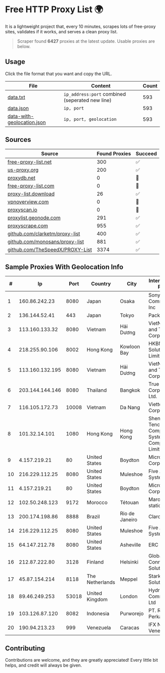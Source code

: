 
# Free HTTP Proxy List 🌍

It is a lightweight project that, every 10 minutes, scrapes lots of free-proxy sites, validates if it works, and serves a clean proxy list.


> Scraper found **6427** proxies at the latest update. Usable proxies are below.

## Usage

Click the file format that you want and copy the URL.


|File|Content|Count|
|----|-------|-----|
|[data.txt](https://raw.githubusercontent.com/themiralay/Proxy-List-World/master/data.txt)|`ip_address:port` combined (seperated new line)|593|
|[data.json](https://raw.githubusercontent.com/themiralay/Proxy-List-World/master/data.json)|`ip, port`|593|
|[data-with-geolocation.json](https://raw.githubusercontent.com/themiralay/Proxy-List-World/master/data-with-geolocation.json)|`ip, port, geolocation`|593|

## Sources

|Source|Found Proxies|Succeed|
|------|-------------|-------|
|[free-proxy-list.net](https://free-proxy-list.net)|300|✅|
|[us-proxy.org](https://www.us-proxy.org)|200|✅|
|[proxydb.net](http://proxydb.net)|0|🚫|
|[free-proxy-list.com](https://free-proxy-list.com/?page=&port=&type%5B%5D=http&type%5B%5D=https&up_time=0&search=Search)|0|🚫|
|[proxy-list.download](https://www.proxy-list.download/HTTP)|26|✅|
|[vpnoverview.com](https://vpnoverview.com/privacy/anonymous-browsing/free-proxy-servers)|0|🚫|
|[proxyscan.io](https://www.proxyscan.io)|0|🚫|
|[proxylist.geonode.com](https://proxylist.geonode.com/api/proxy-list?limit=300&page=1&sort_by=lastChecked&sort_type=desc&protocols=http,https)|291|✅|
|[proxyscrape.com](https://api.proxyscrape.com/v2/?request=displayproxies&protocol=http&timeout=10000&country=all&ssl=all&anonymity=all)|955|✅|
|[github.com/clarketm/proxy-list](https://raw.githubusercontent.com/clarketm/proxy-list/master/proxy-list-raw.txt)|400|✅|
|[github.com/monosans/proxy-list](https://raw.githubusercontent.com/monosans/proxy-list/main/proxies/http.txt)|881|✅|
|[github.com/TheSpeedX/PROXY-List](https://raw.githubusercontent.com/TheSpeedX/PROXY-List/master/http.txt)|3374|✅|


## Sample Proxies With Geolocation Info

|#|Ip|Port|Country|City|Internet Service Provider|
|-|--|----|-------|----|-------------------------|
|1|160.86.242.23|8080|Japan|Osaka|Sony Network Communications Inc|
|2|136.144.52.41|443|Japan|Tokyo|Packet Host, Inc.|
|3|113.160.133.32|8080|Vietnam|Hải Dương|VietNam Post and Telecom Corporation|
|4|218.255.90.106|8002|Hong Kong|Kowloon Bay|HKBN Enterprise Solutions HK Limited|
|5|113.160.132.195|8080|Vietnam|Hải Dương|VietNam Post and Telecom Corporation|
|6|203.144.144.146|8080|Thailand|Bangkok|True Internet Corporation CO. Ltd.|
|7|116.105.172.73|10008|Vietnam|Da Nang|Viettel Corporation|
|8|101.32.14.101|1080|Hong Kong|Hong Kong|Shenzhen Tencent Computer Systems Company Limited|
|9|4.157.219.21|80|United States|Boydton|Microsoft Corporation|
|10|216.229.112.25|8080|United States|Muleshoe|Five Area Systems, LLC|
|11|4.157.219.21|80|United States|Boydton|Microsoft Corporation|
|12|102.50.248.123|9172|Morocco|Tétouan|Maroc telecom static ip adress|
|13|200.174.198.86|8888|Brazil|Rio de Janeiro|Claro S.A|
|14|216.229.112.25|8080|United States|Muleshoe|Five Area Systems, LLC|
|15|64.147.212.78|8080|United States|Asheville|ERC Broadband|
|16|212.87.222.80|3128|Finland|Helsinki|Global Connectivity Solutions LLP|
|17|45.87.154.214|8118|The Netherlands|Meppel|Stark Industries Solutions LTD|
|18|89.46.249.253|53018|United Kingdom|London|Hydra Communications Ltd|
|19|103.126.87.120|8082|Indonesia|Purworejo|PT. Rasi Bintang Perkasa|
|20|190.94.213.23|999|Venezuela|Caracas|IFX Networks Venezuela C.A.|



## Contributing

Contributions are welcome, and they are greatly appreciated! Every
little bit helps, and credit will always be given.

